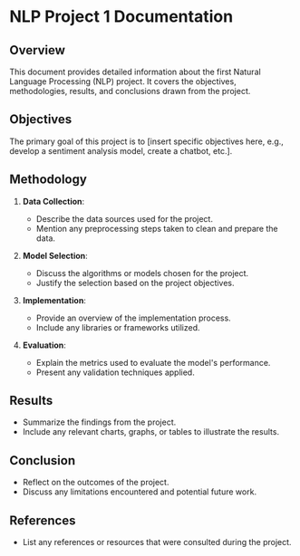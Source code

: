 # **NLP Project 1 Documentation**

## Overview

This document provides detailed information about the first Natural Language Processing (NLP) project. It covers the objectives, methodologies, results, and conclusions drawn from the project.

## Objectives

The primary goal of this project is to [insert specific objectives here, e.g., develop a sentiment analysis model, create a chatbot, etc.]. 

## Methodology

1. **Data Collection**: 
   - Describe the data sources used for the project.
   - Mention any preprocessing steps taken to clean and prepare the data.

2. **Model Selection**: 
   - Discuss the algorithms or models chosen for the project.
   - Justify the selection based on the project objectives.

3. **Implementation**: 
   - Provide an overview of the implementation process.
   - Include any libraries or frameworks utilized.

4. **Evaluation**: 
   - Explain the metrics used to evaluate the model's performance.
   - Present any validation techniques applied.

## Results

- Summarize the findings from the project.
- Include any relevant charts, graphs, or tables to illustrate the results.

## Conclusion

- Reflect on the outcomes of the project.
- Discuss any limitations encountered and potential future work.

## References

- List any references or resources that were consulted during the project.